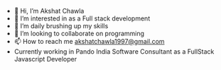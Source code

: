 - 👋 Hi, I’m Akshat Chawla
- 👀 I’m interested in as a Full stack development
- 🌱 I’m daily brushing up my skills
- 💞️ I’m looking to collaborate on programming
- 📫 How to reach me akshatchawla1997@gmail.com
- Currently working in Pando India Software Consultant as a FullStack Javascript Developer 

<!---
akshatchawla1997/akshatchawla1997 is a ✨ special ✨ repository because its `README.md` (this file) appears on your GitHub profile.
You can click the Preview link to take a look at your changes.
--->
